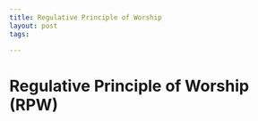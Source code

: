 ```yaml
---
title: Regulative Principle of Worship
layout: post
tags:

---
```


# Regulative Principle of Worship (RPW)



